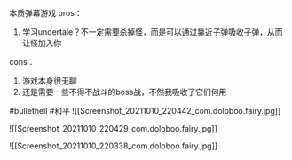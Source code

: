 本质弹幕游戏
pros：
1. 学习undertale？不一定需要杀掉怪，而是可以通过靠近子弹吸收子弹，从而让怪加入你

cons：
1. 游戏本身很无聊
2. 还是需要一些不得不战斗的boss战，不然我吸收了它们何用

#bullethell  #和平
![[Screenshot_20211010_220442_com.doloboo.fairy.jpg]]

![[Screenshot_20211010_220429_com.doloboo.fairy.jpg]]

![[Screenshot_20211010_220338_com.doloboo.fairy.jpg]]